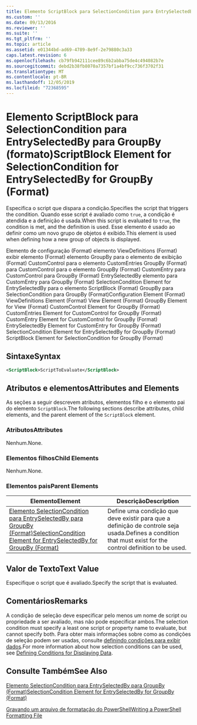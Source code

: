 ```yaml
---
title: Elemento ScriptBlock para SelectionCondition para EntrySelectedBy para GroupBy (Format) | Microsoft Docs
ms.custom: ''
ms.date: 09/13/2016
ms.reviewer: ''
ms.suite: ''
ms.tgt_pltfrm: ''
ms.topic: article
ms.assetid: e01344bd-ad69-4789-8e9f-2e79880c3a33
caps.latest.revision: 6
ms.openlocfilehash: cb79fb942111cee89c6b2abba75de4c494082b7e
ms.sourcegitcommit: debd2b38fb8070a7357bf1a4bf9cc736f3702f31
ms.translationtype: MT
ms.contentlocale: pt-BR
ms.lasthandoff: 12/05/2019
ms.locfileid: "72368595"
---
```

# <a name="scriptblock-element-for-selectioncondition-for-entryselectedby-for-groupby-format"></a><span data-ttu-id="6defb-102">Elemento ScriptBlock para SelectionCondition para EntrySelectedBy para GroupBy (formato)</span><span class="sxs-lookup"><span data-stu-id="6defb-102">ScriptBlock Element for SelectionCondition for EntrySelectedBy for GroupBy (Format)</span></span>

<span data-ttu-id="6defb-103">Especifica o script que dispara a condição.</span><span class="sxs-lookup"><span data-stu-id="6defb-103">Specifies the script that triggers the condition.</span></span> <span data-ttu-id="6defb-104">Quando esse script é avaliado como `true`, a condição é atendida e a definição é usada.</span><span class="sxs-lookup"><span data-stu-id="6defb-104">When this script is evaluated to `true`, the condition is met, and the definition is used.</span></span> <span data-ttu-id="6defb-105">Esse elemento é usado ao definir como um novo grupo de objetos é exibido.</span><span class="sxs-lookup"><span data-stu-id="6defb-105">This element is used when defining how a new group of objects is displayed.</span></span>

<span data-ttu-id="6defb-106">Elemento de configuração (Format) elemento ViewDefinitions (Format) exibir elemento (Format) elemento GroupBy para o elemento de exibição (Format) CustomControl para o elemento CustomEntries GroupBy (Format) para CustomControl para o elemento GroupBy (Format) CustomEntry para CustomControl para GroupBy (Format) EntrySelectedBy elemento para CustomEntry para GroupBy (Format) SelectionCondition Element for EntrySelectedBy para o elemento ScriptBlock (Format) GroupBy para SelectionCondition para GroupBy (Format)</span><span class="sxs-lookup"><span data-stu-id="6defb-106">Configuration Element (Format) ViewDefinitions Element (Format) View Element (Format) GroupBy Element for View (Format) CustomControl Element for GroupBy (Format) CustomEntries Element for CustomControl for GroupBy (Format) CustomEntry Element for CustomControl for GroupBy (Format) EntrySelectedBy Element for CustomEntry for GroupBy (Format) SelectionCondition Element for EntrySelectedBy for GroupBy (Format) ScriptBlock Element for SelectionCondition for GroupBy (Format)</span></span>

## <a name="syntax"></a><span data-ttu-id="6defb-107">Sintaxe</span><span class="sxs-lookup"><span data-stu-id="6defb-107">Syntax</span></span>

```xml
<ScriptBlock>ScriptToEvaluate</ScriptBlock>
```

## <a name="attributes-and-elements"></a><span data-ttu-id="6defb-108">Atributos e elementos</span><span class="sxs-lookup"><span data-stu-id="6defb-108">Attributes and Elements</span></span>

<span data-ttu-id="6defb-109">As seções a seguir descrevem atributos, elementos filho e o elemento pai do elemento `ScriptBlock`.</span><span class="sxs-lookup"><span data-stu-id="6defb-109">The following sections describe attributes, child elements, and the parent element of the `ScriptBlock` element.</span></span>

### <a name="attributes"></a><span data-ttu-id="6defb-110">Atributos</span><span class="sxs-lookup"><span data-stu-id="6defb-110">Attributes</span></span>

<span data-ttu-id="6defb-111">Nenhum.</span><span class="sxs-lookup"><span data-stu-id="6defb-111">None.</span></span>

### <a name="child-elements"></a><span data-ttu-id="6defb-112">Elementos filhos</span><span class="sxs-lookup"><span data-stu-id="6defb-112">Child Elements</span></span>

<span data-ttu-id="6defb-113">Nenhum.</span><span class="sxs-lookup"><span data-stu-id="6defb-113">None.</span></span>

### <a name="parent-elements"></a><span data-ttu-id="6defb-114">Elementos pais</span><span class="sxs-lookup"><span data-stu-id="6defb-114">Parent Elements</span></span>

|<span data-ttu-id="6defb-115">Elemento</span><span class="sxs-lookup"><span data-stu-id="6defb-115">Element</span></span>|<span data-ttu-id="6defb-116">Descrição</span><span class="sxs-lookup"><span data-stu-id="6defb-116">Description</span></span>|
|-------------|-----------------|
|[<span data-ttu-id="6defb-117">Elemento SelectionCondition para EntrySelectedBy para GroupBy (Format)</span><span class="sxs-lookup"><span data-stu-id="6defb-117">SelectionCondition Element for EntrySelectedBy for GroupBy (Format)</span></span>](./selectioncondition-element-for-entryselectedby-for-groupby-format.md)|<span data-ttu-id="6defb-118">Define uma condição que deve existir para que a definição de controle seja usada.</span><span class="sxs-lookup"><span data-stu-id="6defb-118">Defines a condition that must exist for the control definition to be used.</span></span>|

## <a name="text-value"></a><span data-ttu-id="6defb-119">Valor de Texto</span><span class="sxs-lookup"><span data-stu-id="6defb-119">Text Value</span></span>

<span data-ttu-id="6defb-120">Especifique o script que é avaliado.</span><span class="sxs-lookup"><span data-stu-id="6defb-120">Specify the script that is evaluated.</span></span>

## <a name="remarks"></a><span data-ttu-id="6defb-121">Comentários</span><span class="sxs-lookup"><span data-stu-id="6defb-121">Remarks</span></span>

<span data-ttu-id="6defb-122">A condição de seleção deve especificar pelo menos um nome de script ou propriedade a ser avaliado, mas não pode especificar ambos.</span><span class="sxs-lookup"><span data-stu-id="6defb-122">The selection condition must specify a least one script or property name to evaluate, but cannot specify both.</span></span> <span data-ttu-id="6defb-123">Para obter mais informações sobre como as condições de seleção podem ser usadas, consulte [definindo condições para exibir dados](./defining-conditions-for-displaying-data.md).</span><span class="sxs-lookup"><span data-stu-id="6defb-123">For more information about how selection conditions can be used, see [Defining Conditions for Displaying Data](./defining-conditions-for-displaying-data.md).</span></span>

## <a name="see-also"></a><span data-ttu-id="6defb-124">Consulte Também</span><span class="sxs-lookup"><span data-stu-id="6defb-124">See Also</span></span>

[<span data-ttu-id="6defb-125">Elemento SelectionCondition para EntrySelectedBy para GroupBy (Format)</span><span class="sxs-lookup"><span data-stu-id="6defb-125">SelectionCondition Element for EntrySelectedBy for GroupBy (Format)</span></span>](./selectioncondition-element-for-entryselectedby-for-groupby-format.md)

[<span data-ttu-id="6defb-126">Gravando um arquivo de formatação do PowerShell</span><span class="sxs-lookup"><span data-stu-id="6defb-126">Writing a PowerShell Formatting File</span></span>](./writing-a-powershell-formatting-file.md)
